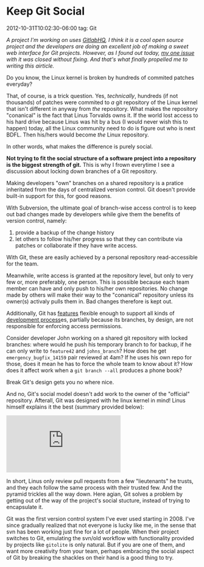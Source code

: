 # Keep Git Social
2012-10-31T10:02:30-06:00
tag: Git

*A project I'm working on uses [GitlabHQ][4], I think it is a cool open source
project and the developers are doing an excellent job of making a sweet web
interface for Git projects. However, as I found out today, [my one issue][1]
with it was closed without fixing. And that's what finally propelled me to
writing this airticle.*

Do you know, the Linux kernel is broken by hundreds of commited patches
everyday?

That, of course, is a trick question. Yes, *technically*, hundreds (if not
thousands) of patches were commited to *a* git repository of the Linux kernel
that isn't different in anyway from *the* repository. What makes the
repository "conanical" is the fact that Linus Torvalds owns it. If the world
lost access to his hard drive because Linus was hit by a bus (I would never
wish this to happen) today, all the Linux community need to do is figure out
who is next BDFL. Then his/hers would become *the* Linux repository.

In other words, what makes the difference is purely social.

**Not trying to fit the social structure of a software project into a
repository is the biggest strength of git.** This is why I frown everytime
I see a discussion about locking down branches of a Git repository.

Making developers "own" branches on a shared repository is a pratice
inheritated from the days of centralized version control. Git doesn't provide
built-in support for this, for good reasons.

With Subversion, the ultimate goal of branch-wise access control is to keep
out
bad changes made by developers while give them the benefits of version
control, namely:

1.  provide a backup of the change history
2.  let others to follow his/her progress so that they can contribute via
    patches or collaborate if they have write access.

With Git, these are easily achieved by a personal repository read-accessible
for the team.

Meanwhile, write access is granted at the repository level, but only to very
few or, more preferably, one person. This is possible because each team member
can have and only push to his/her own repositories. No change made by others
will make their way to the "conanical" repository unless its owner(s) activaly
pulls them in. Bad changes therefore is kept out.

Additionally, Git has [features][2] flexible enough to support all kinds of
[development process][3]es, partially because its branches, by design, are not
responsible for enforcing access permissions.

Consider developer John working on a shared git repository with locked
branches: where would he push his temporary branch to for backup, if he can
only write to `feature42` and `johns_branch`? How does he get
`emergency_bugfix_14159` pair reviewed at 4am? If he uses his own repo for
those, does it mean he has to force the whole team to know about it?  How does
it affect work when a `git branch --all` produces a phone book?

Break Git's design gets you no where nice.

And no, Git's social model doesn't add work to the owner of the "official"
repository. Afterall, Git was designed with he linux kernel in mind!  Linus
himself explains it the best (summary provided below):

<div class="video-container">
    <iframe src="http://www.youtube.com/embed/4XpnKHJAok8" frameborder="0" allowfullscreen></iframe>
</div>

In short, Linus only review pull requests from a few "lieutenants" he trusts,
and they each follow the same process with their trusted few.  And the pyramid
trickles all the way down. Here agian, Git solves a problem by getting out of
the way of the project's social stucture, instead of trying to encapsulate it.

Git was the first version control system I've ever used starting in 2008.
I've since gradually realized that not everyone is lucky like me, in the sense
that svn has been working just fine for a lot of people. When their project
switches to Git, emulating the svn/old workflow with functionality provided by
projects like `gitolite` is only natural. But if you are one of them, and want
more creativity from your team, perhaps embracing the social aspect of Git by
breaking the shackles on their hand is a good thing to try.


[1]: https://github.com/gitlabhq/gitlabhq/issues/1298 "Gitlab Issue: Closed"
[2]: http://git-scm.com/book/en/Git-Branching
[3]: http://nvie.com/posts/a-successful-git-branching-model
[4]: http://gitlabhq.com


